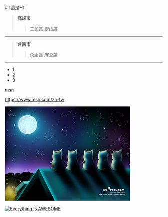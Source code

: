 #T這是H1

> **高雄市**
>>三民區
>> *鼓山區*
***
> **台南市**
>>永康區
>> *麻豆區*
***
* 1
* 2
* 3

[msn](https://www.msn.com/zh-tw)

<https://www.msn.com/zh-tw>

![中秋](1.jpg "中秋")


[![Everything Is AWESOME](https://youtu.be/V0XUd8f2pz8/0.jpg)](https://youtu.be/V0XUd8f2pz8"歌曲")
